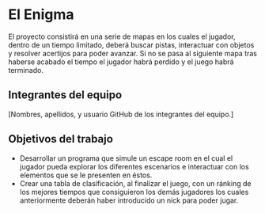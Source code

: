 # El Enigma

El proyecto consistirá en una serie de mapas en los cuales el jugador, dentro de un tiempo limitado, deberá buscar pistas, 
interactuar con objetos y resolver acertijos para poder avanzar.
Si no se pasa al siguiente mapa tras haberse acabado el tiempo el jugador habrá perdido y el juego habrá terminado.


## Integrantes del equipo

[Nombres, apellidos, y usuario GitHub de los integrantes del equipo.]

## Objetivos del trabajo

- Desarrollar un programa que simule un escape room en el cual el jugador pueda explorar los diferentes escenarios e 
interactuar con los elementos que se le presenten en éstos.
- Crear una tabla de clasificación, al finalizar el juego, con un ránking de los mejores tiempos que consiguieron los demás jugadores
los cuales anteriormente deberán haber introducido un nick para poder jugar.

